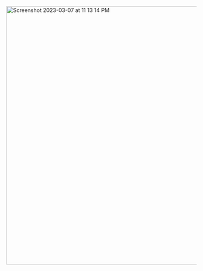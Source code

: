 <img width="685" alt="Screenshot 2023-03-07 at 11 13 14 PM" src="https://user-images.githubusercontent.com/43849911/223504960-8edbe862-64e2-48a1-84ae-5616bc172794.png">
